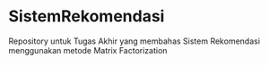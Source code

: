 # SistemRekomendasi
Repository untuk Tugas Akhir yang membahas Sistem Rekomendasi menggunakan metode Matrix Factorization
